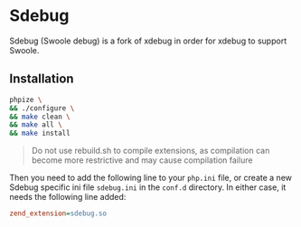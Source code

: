 # Sdebug

Sdebug (Swoole debug) is a fork of xdebug in order for xdebug to support Swoole.

## Installation

```bash
phpize \
&& ./configure \
&& make clean \
&& make all \
&& make install
```

> Do not use rebuild.sh to compile extensions, as compilation can become more restrictive and may cause compilation failure

Then you need to add the following line to your `php.ini` file, or create a new Sdebug specific ini file `sdebug.ini` in the `conf.d` directory. In either case, it
needs the following line added:

```ini
zend_extension=sdebug.so
```
